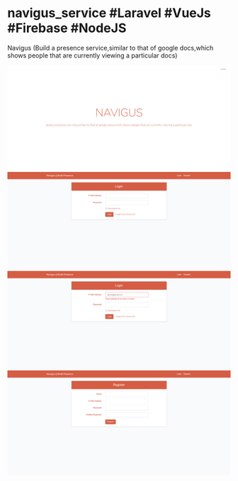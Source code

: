 # navigus_service #Laravel #VueJs #Firebase #NodeJS
Navigus (Build a presence service,similar to that of google docs,which shows people that are currently viewing a particular docs)

![](public/img/home.png)
![](public/img/login.png)
![](public/img/invalidlogin.png)
![](public/img/register.png)
